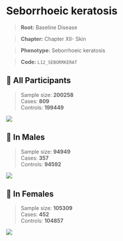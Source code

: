 # Seborrhoeic keratosis

> **Root:** Baseline Disease  

> **Chapter:** Chapter XII- Skin  

> **Phenotype:** Seborrhoeic keratosis  

> **Code:** `L12_SEBORRKERAT`

## 🧪 All Participants  
> Sample size: **200258**  
> Cases: **809**  
> Controls: **199449**
<img src="/Disease/Figures/ALL/Baseline/L12_SEBORRKERAT.png"/>
<CsvTable src="/Disease_Data/ALL/Baseline/LG_L12_SEBORRKERAT.csv" label="🔍 View full results" />

## 👨 In Males  
> Sample size: **94949**  
> Cases: **357**  
> Controls: **94592**
<img src="/Disease/Figures/Male/Baseline/L12_SEBORRKERAT.png"/>
<CsvTable src="/Disease_Data/Male/Baseline/LG_L12_SEBORRKERAT.csv" label="🔍 View full results" />

## 👩 In Females  
> Sample size: **105309**  
> Cases: **452**  
> Controls: **104857**
<img src="/Disease/Figures/Female/Baseline/L12_SEBORRKERAT.png"/>
<CsvTable src="/Disease_Data/Female/Baseline/LG_L12_SEBORRKERAT.csv" label="🔍 View full results" />
